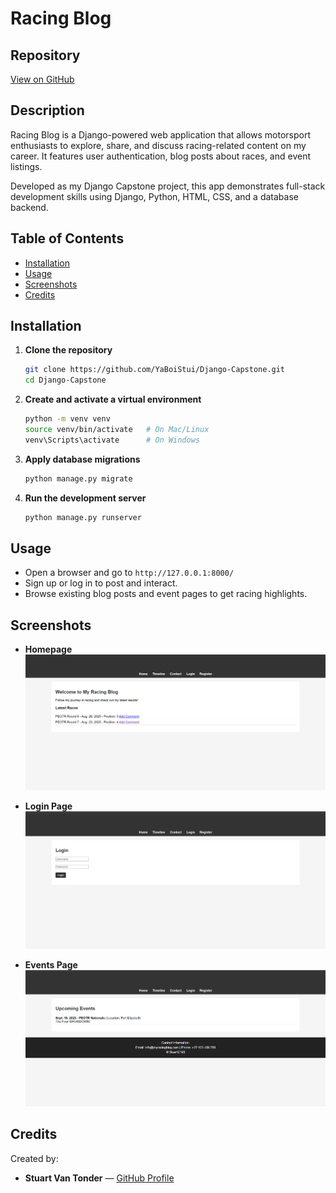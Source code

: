 # Racing Blog

## Repository
[View on GitHub](https://github.com/YaBoiStui/Django-Capstone)


## Description
Racing Blog is a Django-powered web application that allows motorsport enthusiasts to explore, share, and discuss racing-related content on my career. It features user authentication, blog posts about races, and event listings.

Developed as my Django Capstone project, this app demonstrates full-stack development skills using Django, Python, HTML, CSS, and a database backend.

## Table of Contents
- [Installation](#installation)
- [Usage](#usage)
- [Screenshots](#screenshots)
- [Credits](#credits)

## Installation

1. **Clone the repository**  
   ```bash
   git clone https://github.com/YaBoiStui/Django-Capstone.git
   cd Django-Capstone
   ```

2. **Create and activate a virtual environment**  
   ```bash
   python -m venv venv
   source venv/bin/activate   # On Mac/Linux
   venv\Scripts\activate      # On Windows
   ```

3. **Apply database migrations**  
   ```bash
   python manage.py migrate
   ```

4. **Run the development server**  
   ```bash
   python manage.py runserver
   ```

## Usage

- Open a browser and go to `http://127.0.0.1:8000/`
- Sign up or log in to post and interact.
- Browse existing blog posts and event pages to get racing highlights.

## Screenshots


- **Homepage**  
  ![Homepage](screenshots/homepage.png)

- **Login Page**  
  ![Login](screenshots/login.png)

- **Events Page**  
  ![Events](screenshots/events.png)

## Credits

Created by:  
- **Stuart Van Tonder** — [GitHub Profile](https://github.com/YaBoiStui)
